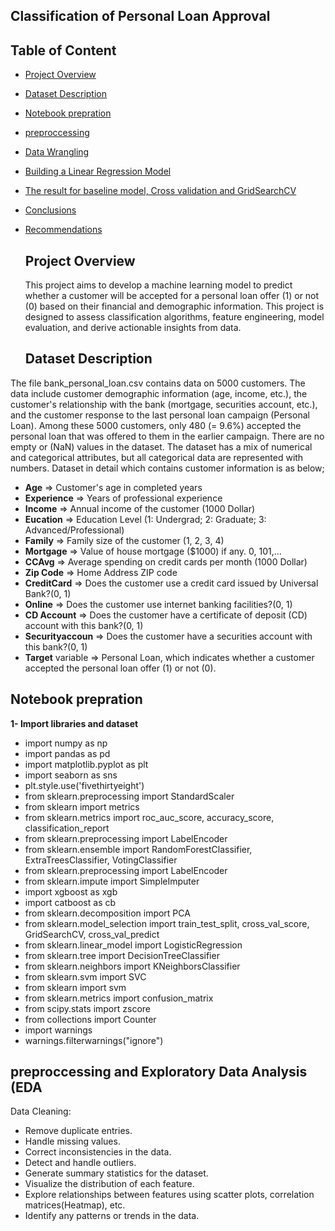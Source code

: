 ## Classification of Personal Loan Approval
## Table of Content

- [Project Overview](#Project-Overview)
- [Dataset Description](#Dataset-Description)
- [Notebook prepration](#Notebook-prepration)
- [preproccessing](#preproccessing-and-Exploratory-Data-Analysis-(EDA))
- [Data Wrangling](#Data-Wrangling)
- [Building a Linear Regression Model](#Buliding-a-linear-Regression-Model)
- [The result for baseline model, Cross validation and GridSearchCV](#The-result-for-baseline-model-cross-validation-and-GridSearchCV)
- [Conclusions](#Conclusions)
- [Recommendations](#Recommendations)



  ## Project Overview
  This project aims to develop a machine learning model to predict whether a customer will be accepted for a personal loan offer (1) or not (0) based on their financial and demographic information. This project is designed to assess classification algorithms, feature engineering, model evaluation, and derive actionable insights from data.
 
  ## Dataset Description
 The file bank_personal_loan.csv contains data on 5000 customers. The data include customer demographic information (age, income, etc.), the customer's relationship with the bank (mortgage, securities account, etc.), and the customer response to the last personal loan campaign (Personal Loan). Among these 5000 customers, only 480 (= 9.6%) accepted the personal loan that was offered to them in the earlier campaign.
There are no empty or (NaN) values in the dataset. The dataset has a mix of numerical and categorical attributes, but all categorical data are represented with numbers. Dataset in detail which contains customer information is as below;

 - **Age** => Customer's age in completed years
 - **Experience** => Years of professional experience
 - **Income** => Annual income of the customer (1000 Dollar)
 - **Eucation** => Education Level (1: Undergrad; 2: Graduate; 3: Advanced/Professional)
 - **Family** => Family size of the customer (1, 2, 3, 4)
 - **Mortgage** => Value of house mortgage ($1000) if any. 0, 101,...
 - **CCAvg** => Average spending on credit cards per month (1000 Dollar)
 - **Zip Code** => Home Address ZIP code
 - **CreditCard** => Does the customer use a credit card issued by Universal Bank?(0, 1)
 - **Online** => Does the customer use internet banking facilities?(0, 1)
 - **CD Account** => Does the customer have a certificate of deposit (CD) account with this bank?(0, 1)
 - **Securityaccoun** => Does the customer have a securities account with this bank?(0, 1)
 - **Target** variable => Personal Loan, which indicates whether a customer accepted the personal loan offer (1) or not (0).

## Notebook prepration
**1- Import libraries and dataset**
- import numpy as np
- import pandas as pd
- import matplotlib.pyplot as plt
- import seaborn as sns
- plt.style.use('fivethirtyeight')
- from sklearn.preprocessing import StandardScaler
- from sklearn import metrics
- from sklearn.metrics import roc_auc_score, accuracy_score, classification_report
- from sklearn.preprocessing import LabelEncoder
- from sklearn.ensemble import RandomForestClassifier, ExtraTreesClassifier, VotingClassifier
- from sklearn.preprocessing import LabelEncoder
- from sklearn.impute import SimpleImputer
- import xgboost as xgb
- import catboost as cb
- from sklearn.decomposition import PCA
- from sklearn.model_selection import train_test_split, cross_val_score, GridSearchCV, cross_val_predict
- from sklearn.linear_model import LogisticRegression
- from sklearn.tree import DecisionTreeClassifier
- from sklearn.neighbors import KNeighborsClassifier
- from sklearn.svm import SVC
- from sklearn import svm
- from sklearn.metrics import confusion_matrix
- from scipy.stats import zscore
- from collections import Counter
- import warnings
- warnings.filterwarnings("ignore")

## preproccessing and Exploratory Data Analysis (EDA
Data Cleaning:
- Remove duplicate entries.
- Handle missing values.
- Correct inconsistencies in the data.
- Detect and handle outliers.
- Generate summary statistics for the dataset.
- Visualize the distribution of each feature.
- Explore relationships between features using scatter plots, correlation matrices(Heatmap), etc.
- Identify any patterns or trends in the data.

